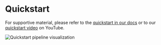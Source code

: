 # Quickstart

For supportive material, please refer to the [quickstart in our
docs](https://orchest.readthedocs.io/en/stable/getting_started/quickstart.html) or to our [quickstart
video](https://www.youtube.com/watch?v=j0nySMu1-DQ) on YouTube.

![Quickstart pipeline visualization](https://pviz.orchest.io/?pipeline=https://github.com/orchest/quickstart/blob/main/california_housing.orchest)
